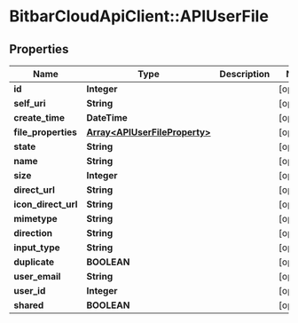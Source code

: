 # BitbarCloudApiClient::APIUserFile

## Properties
Name | Type | Description | Notes
------------ | ------------- | ------------- | -------------
**id** | **Integer** |  | [optional] 
**self_uri** | **String** |  | [optional] 
**create_time** | **DateTime** |  | [optional] 
**file_properties** | [**Array&lt;APIUserFileProperty&gt;**](APIUserFileProperty.md) |  | [optional] 
**state** | **String** |  | [optional] 
**name** | **String** |  | [optional] 
**size** | **Integer** |  | [optional] 
**direct_url** | **String** |  | [optional] 
**icon_direct_url** | **String** |  | [optional] 
**mimetype** | **String** |  | [optional] 
**direction** | **String** |  | [optional] 
**input_type** | **String** |  | [optional] 
**duplicate** | **BOOLEAN** |  | [optional] 
**user_email** | **String** |  | [optional] 
**user_id** | **Integer** |  | [optional] 
**shared** | **BOOLEAN** |  | [optional] 

